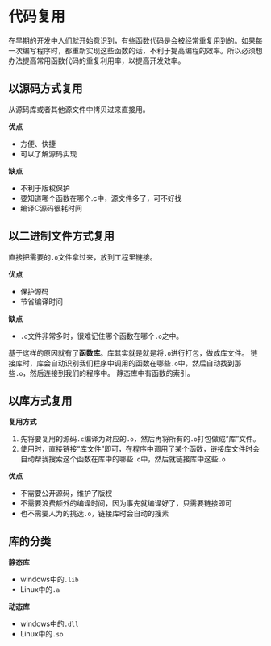 # 代码复用

在早期的开发中人们就开始意识到，有些函数代码是会被经常重复用到的。如果每一次编写程序时，都重新实现这些函数的话，不利于提高编程的效率。所以必须想办法提高常用函数代码的重复利用率，以提高开发效率。

## 以源码方式复用

从源码库或者其他源文件中拷贝过来直接用。

**优点**

- 方便、快捷
- 可以了解源码实现

**缺点**

- 不利于版权保护
- 要知道哪个函数在哪个.c中，源文件多了，可不好找
- 编译C源码很耗时间

## 以二进制文件方式复用

直接把需要的`.o`文件拿过来，放到工程里链接。

**优点**

- 保护源码
- 节省编译时间

**缺点**

- `.o`文件非常多时，很难记住哪个函数在哪个`.o`之中。

基于这样的原因就有了**函数库**。库其实就是就是将`.o`进行打包，做成库文件。
链接库时，库会自动识别我们程序中调用的函数在哪些`.o`中，然后自动找到那些`.o`，然后连接到我们的程序中。
静态库中有函数的索引。

## 以库方式复用

**复用方式**

1. 先将要复用的源码`.c`编译为对应的`.o`，然后再将所有的`.o`打包做成“库”文件。
2. 使用时，直接链接“库文件”即可，在程序中调用了某个函数，链接库文件时会自动帮我搜索这个函数在库中的哪些`.o`中，然后就链接库中这些`.o`

**优点**

- 不需要公开源码，维护了版权
- 不需要浪费额外的编译时间，因为事先就编译好了，只需要链接即可
- 也不需要人为的挑选`.o`，链接库时会自动的搜素

## 库的分类

**静态库**

- windows中的`.lib`
- Linux中的`.a`

**动态库**

- windows中的`.dll`
- Linux中的`.so`
